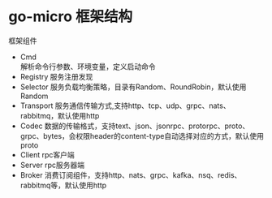 # go-micro 框架结构


框架组件

- Cmd  
    解析命令行参数、环境变量，定义启动命令
- Registry
    服务注册发现
- Selector
    服务负载均衡策略，目录有Random、RoundRobin，默认使用Random
- Transport
    服务通信传输方式,支持http、tcp、udp、grpc、nats、rabbitmq，默认使用http
- Codec
    数据的传输格式，支持text、json、jsonrpc、protorpc、proto、grpc、bytes，会权限header的content-type自动选择对应的方式，默认使用proto
- Client
    rpc客户端
- Server
    rpc服务器端
- Broker
    消费订阅组件，支持http、nats、grpc、kafka、nsq、redis、rabbitmq等，默认使用http
    
    